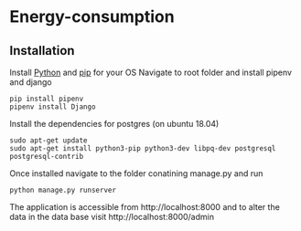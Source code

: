 # Energy-consumption
## Installation
Install [Python](https://www.python.org/downloads/) and [pip](https://pip.pypa.io/en/stable/installing/) for your OS
Navigate to root folder and install pipenv and django
```
pip install pipenv
pipenv install Django
```
Install the dependencies for postgres (on ubuntu 18.04)
```
sudo apt-get update
sudo apt-get install python3-pip python3-dev libpq-dev postgresql postgresql-contrib

```
Once installed navigate to the folder conatining manage.py and run
```
python manage.py runserver
```
The application is accessible from http://localhost:8000 and to alter the data in the data base visit http://localhost:8000/admin